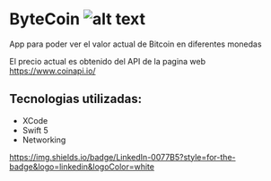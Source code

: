 # ByteCoin  ![alt text](https://img.shields.io/badge/Made%20with-Swift-orange)
App para poder ver el valor actual de Bitcoin en diferentes monedas

El precio actual es obtenido del API de la pagina web https://www.coinapi.io/


## Tecnologias utilizadas:
* XCode
* Swift 5
* Networking

https://img.shields.io/badge/LinkedIn-0077B5?style=for-the-badge&logo=linkedin&logoColor=white
